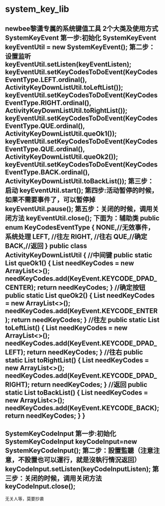 # system_key_lib
newbee黎潇专属的系统键值工具
2个大类及使用方式
SystemKeyEvent
第一步:初始化
SystemKeyEvent keyEventUtil = new SystemKeyEvent();
第二步：设置监听   
keyEventUtil.setListen(keyEventListen);
keyEventUtil.setKeyCodesToDoEvent(KeyCodesEventType.LEFT.ordinal(), ActivityKeyDownListUtil.toLeftList());
keyEventUtil.setKeyCodesToDoEvent(KeyCodesEventType.RIGHT.ordinal(), ActivityKeyDownListUtil.toRightList());
keyEventUtil.setKeyCodesToDoEvent(KeyCodesEventType.QUE.ordinal(), ActivityKeyDownListUtil.queOk1());
keyEventUtil.setKeyCodesToDoEvent(KeyCodesEventType.QUE.ordinal(), ActivityKeyDownListUtil.queOk2());
keyEventUtil.setKeyCodesToDoEvent(KeyCodesEventType.BACK.ordinal(), ActivityKeyDownListUtil.toBackList());
第三步：启动
keyEventUtil.start();
第四步:活动暂停的时候，如果不需要事件了，可以暂停掉
keyEventUtil.pause();
第五步：关闭的时候，调用关闭方法
keyEventUtil.close();
下面为：辅助类
public enum KeyCodesEventType {
    NONE,//无效事件，系统处理
    LEFT, //往左
    RIGHT, //往右
    QUE,//确定
    BACK,//返回
}
public class ActivityKeyDownListUtil {
    //中间键
    public static List<Integer> queOk1() {
        List<Integer> needKeyCodes = new ArrayList<>();
        needKeyCodes.add(KeyEvent.KEYCODE_DPAD_CENTER);
        return needKeyCodes;
    }
    //确定按钮
    public static List<Integer> queOk2() {
        List<Integer> needKeyCodes = new ArrayList<>();
        needKeyCodes.add(KeyEvent.KEYCODE_ENTER);
        return needKeyCodes;
    }
    //往左
    public static List<Integer> toLeftList() {
        List<Integer> needKeyCodes = new ArrayList<>();
        needKeyCodes.add(KeyEvent.KEYCODE_DPAD_LEFT);
        return needKeyCodes;
    }
    //往右
    public static List<Integer> toRightList() {
        List<Integer> needKeyCodes = new ArrayList<>();
        needKeyCodes.add(KeyEvent.KEYCODE_DPAD_RIGHT);
        return needKeyCodes;
    }
    //返回
    public static List<Integer> toBackList() {
        List<Integer> needKeyCodes = new ArrayList<>();
        needKeyCodes.add(KeyEvent.KEYCODE_BACK);
        return needKeyCodes;
    }
}
-----------------------------------------------------------
SystemKeyCodeInput
第一步:初始化
SystemKeyCodeInput keyCodeInput=new SystemKeyCodeInput();
第二步：設置監聽（注意注意，不設置也可以運行，就是沒執行情況返回）
keyCodeInput.setListen(keyCodeInputListen);
第三步：关闭的时候，调用关闭方法
keyCodeInput.close();
--------------------------------------------------------------
无关人等，莫要抄袭